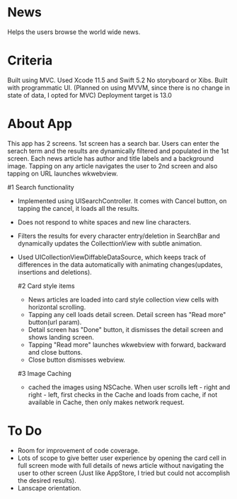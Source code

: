 # News
Helps the users browse the world wide news.
# Criteria
Built using MVC. Used Xcode 11.5 and Swift 5.2
No storyboard or Xibs. Built with programmatic UI.
(Planned on using MVVM, since there is no change in state of data, I opted for MVC)
Deployment target is 13.0
# About App
This app has 2 screens. 1st screen has a search bar. Users can enter the serach term and the results are dynamically filtered and populated in the 1st screen. Each news article has author and title labels and a background image. Tapping on any article navigates the user to 2nd screen and also tapping on URL launches wkwebview.

 #1 Search functionality
 - Implemented using UISearchController. It comes with Cancel button, on tapping the cancel, it loads all the results.
 - Does not respond to white spaces and new line characters.
 - Filters the results for every character entry/deletion in SearchBar and dynamically updates the CollecttionView with subtle animation.
 - Used UICollectionViewDiffableDataSource, which keeps track of differences in the data automatically with animating changes(updates, insertions and deletions).
 
   #2 Card style items
   - News articles are loaded into card style collection view cells with horizontal scrolling.
   - Tapping any cell loads detail screen. Detail screen has "Read more" button(url param).
   - Detail screen has "Done" button, it dismisses the detail screen and shows landing screen.
   - Tapping "Read more" launches wkwebview with forward, backward and close buttons.
   - Close button dismisses webview.
   
   #3 Image Caching
   - cached the images using NSCache. When user scrolls left - right and right - left, first checks in the Cache and loads from cache, if not available in Cache, then only makes network request.

# To Do
- Room for improvement of code coverage.
- Lots of scope to give better user experience by opening the card cell in full screen mode with full details of news article without navigating the user to other screen (Just like AppStore, I tried but could not accomplish the desired results).
-  Lanscape orientation.
